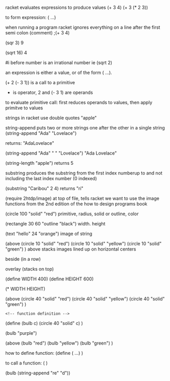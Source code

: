 <!-- prettier-ignore-start -->


<!-- 1a BSL (Beginning Student Language) ###### -->

  <!-- expressions and primitives -->
  racket evaluates expressions to produce values
  (+ 3 4)
  (+ 3 (* 2 3))

  to form expression:
  (<primitive> <expression> ...)

  when running a program racket ignores everything on a line after the first semi colon (comment)
  ;(+ 3 4)

  (sqr 3)
  9

  (sqrt 16)
  4

  #i before number is an irrational number ie (sqrt 2)


  an expression is either a value, or of the form (<primitive> <expression> ...).

  (+ 2 (- 3 1)) is a call to a primitive 
  + is operator, 2 and (- 3 1) are operands

  to evaluate primitive call: first reduces operands to values, then apply primitve to values

  
  <!-- Strings -->
  strings in racket use double quotes
  "apple"

  string-append puts two or more strings one after the other in a single string
  (string-append "Ada" "Lovelace")

  returns:
  "AdaLovelace"

  (string-append "Ada" " " "Lovelace")
  "Ada Lovelace"

  (string-length "apple")
  returns 5

  substring produces the substring from the first index numberup to and not including the last index number (0 indexed)

  (substring "Caribou" 2 4)
  returns "ri"


  <!-- Images -->
  (require 2htdp/image)
  at top of file, tells racket we want to use the image functions from the 2nd edition of the how to design programs book

  (circle 100 "solid" "red")
  primitive, radius, solid or outline, color

  (rectangle 30 60 "outline "black")
            width. height

  (text "hello" 24 "orange")
  image of string


  (above (circle 10 "solid" "red")
    (circle 10 "solid" "yellow")
    (circle 10 "solid" "green")
  )
  above stacks images lined up on horizontal centers

  beside (in a row)

  overlay (stacks on top)



  <!-- Constant Definitions -->

  (define WIDTH 400)
  (define HEIGHT 600)

  (* WIDTH HEIGHT)


  <!-- Function Definitions -->
  (above (circle 40 "solid" "red")
          (circle 40 "solid" "yellow")
          (circle 40 "solid" "green")
  )

    <!-- function definition -->
  (define (bulb c)
    (circle 40 "solid" c)
  )

  (bulb "purple")

  (above (bulb "red")
          (bulb "yellow")
          (bulb "green")
  )


  how to define function:
  (define (<func name> <param name> ...)
    <expression>
  )

  to call a function:
  (<func name> <expression>)

  (bulb (string-append "re" "d"))


<!-- prettier-ignore-end -->
